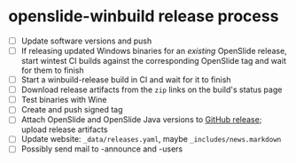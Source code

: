 # openslide-winbuild release process

- [ ] Update software versions and push
- [ ] If releasing updated Windows binaries for an *existing* OpenSlide release, start wintest CI builds against the corresponding OpenSlide tag and wait for them to finish
- [ ] Start a winbuild-release build in CI and wait for it to finish
- [ ] Download release artifacts from the `zip` links on the build's status page
- [ ] Test binaries with Wine
- [ ] Create and push signed tag
- [ ] Attach OpenSlide and OpenSlide Java versions to [GitHub release](https://github.com/openslide/openslide-winbuild/releases/new); upload release artifacts
- [ ] Update website: `_data/releases.yaml`, maybe `_includes/news.markdown`
- [ ] Possibly send mail to -announce and -users
